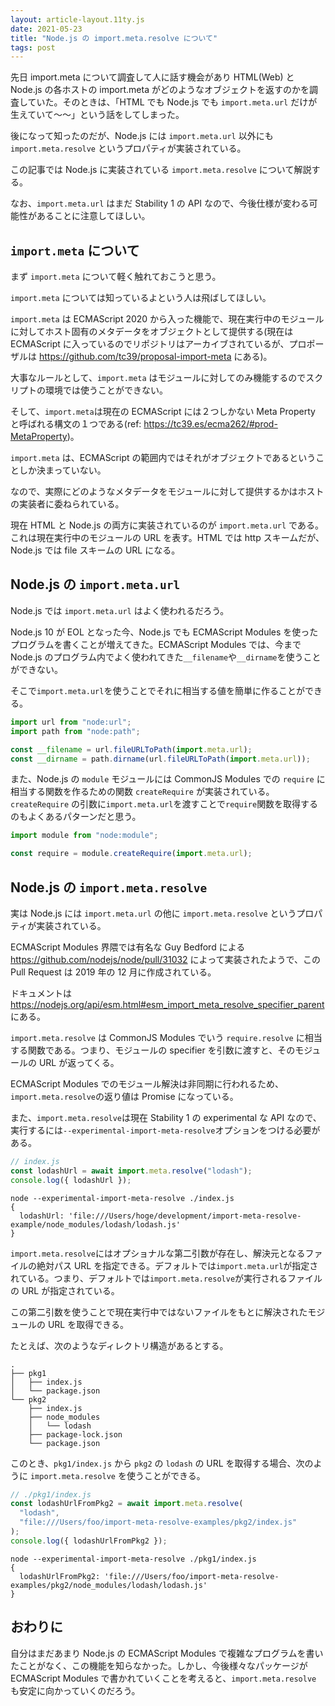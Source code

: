 ```yaml
---
layout: article-layout.11ty.js
date: 2021-05-23
title: "Node.js の import.meta.resolve について"
tags: post
---
```


先日 import.meta について調査して人に話す機会があり HTML(Web) と Node.js の各ホストの import.meta がどのようなオブジェクトを返すのかを調査していた。そのときは、「HTML でも Node.js でも `import.meta.url` だけが生えていて〜〜」という話をしてしまった。

後になって知ったのだが、Node.js には `import.meta.url` 以外にも `import.meta.resolve` というプロパティが実装されている。

この記事では Node.js に実装されている `import.meta.resolve` について解説する。

なお、`import.meta.url` はまだ Stability 1 の API なので、今後仕様が変わる可能性があることに注意してほしい。

## `import.meta` について

まず `import.meta` について軽く触れておこうと思う。

`import.meta` については知っているよという人は飛ばしてほしい。

`import.meta` は ECMAScript 2020 から入った機能で、現在実行中のモジュールに対してホスト固有のメタデータをオブジェクトとして提供する(現在は ECMAScript に入っているのでリポジトリはアーカイブされているが、プロポーザルは https://github.com/tc39/proposal-import-meta にある)。

大事なルールとして、`import.meta` はモジュールに対してのみ機能するのでスクリプトの環境では使うことができない。

そして、`import.meta`は現在の ECMAScript には２つしかない Meta Property と呼ばれる構文の１つである(ref: https://tc39.es/ecma262/#prod-MetaProperty)。

`import.meta` は、ECMAScript の範囲内ではそれがオブジェクトであるということしか決まっていない。

なので、実際にどのようなメタデータをモジュールに対して提供するかはホストの実装者に委ねられている。

現在 HTML と Node.js の両方に実装されているのが `import.meta.url` である。これは現在実行中のモジュールの URL を表す。HTML では http スキームだが、Node.js では file スキームの URL になる。

## Node.js の `import.meta.url`

Node.js では `import.meta.url` はよく使われるだろう。

Node.js 10 が EOL となった今、Node.js でも ECMAScript Modules を使ったプログラムを書くことが増えてきた。ECMAScript Modules では、今まで Node.js のプログラム内でよく使われてきた`__filename`や`__dirname`を使うことができない。

そこで`import.meta.url`を使うことでそれに相当する値を簡単に作ることができる。

```js
import url from "node:url";
import path from "node:path";

const __filename = url.fileURLToPath(import.meta.url);
const __dirname = path.dirname(url.fileURLToPath(import.meta.url));
```

また、Node.js の `module` モジュールには CommonJS Modules での `require` に相当する関数を作るための関数 `createRequire` が実装されている。`createRequire` の引数に`import.meta.url`を渡すことで`require`関数を取得するのもよくあるパターンだと思う。

```js
import module from "node:module";

const require = module.createRequire(import.meta.url);
```

## Node.js の `import.meta.resolve`

実は Node.js には `import.meta.url` の他に `import.meta.resolve` というプロパティが実装されている。

ECMAScript Modules 界隈では有名な Guy Bedford による https://github.com/nodejs/node/pull/31032 によって実装されたようで、この Pull Request は 2019 年の 12 月に作成されている。

ドキュメントは https://nodejs.org/api/esm.html#esm_import_meta_resolve_specifier_parent にある。

`import.meta.resolve` は CommonJS Modules でいう `require.resolve` に相当する関数である。つまり、モジュールの specifier を引数に渡すと、そのモジュールの URL が返ってくる。

ECMAScript Modules でのモジュール解決は非同期に行われるため、`import.meta.resolve`の返り値は Promise になっている。

また、`import.meta.resolve`は現在 Stability 1 の experimental な API なので、実行するには`--experimental-import-meta-resolve`オプションをつける必要がある。

```js
// index.js
const lodashUrl = await import.meta.resolve("lodash");
console.log({ lodashUrl });
```

```shell
node --experimental-import-meta-resolve ./index.js
{
  lodashUrl: 'file:///Users/hoge/development/import-meta-resolve-example/node_modules/lodash/lodash.js'
}
```

`import.meta.resolve`にはオプショナルな第二引数が存在し、解決元となるファイルの絶対パス URL を指定できる。デフォルトでは`import.meta.url`が指定されている。つまり、デフォルトでは`import.meta.resolve`が実行されるファイルの URL が指定されている。

この第二引数を使うことで現在実行中ではないファイルをもとに解決されたモジュールの URL を取得できる。

たとえば、次のようなディレクトリ構造があるとする。

```shell
.
├── pkg1
│   ├── index.js
│   └── package.json
└── pkg2
    ├── index.js
    ├── node_modules
    │   └── lodash
    ├── package-lock.json
    └── package.json
```

このとき、`pkg1/index.js` から `pkg2` の `lodash` の URL を取得する場合、次のように `import.meta.resolve` を使うことができる。

```js
// ./pkg1/index.js
const lodashUrlFromPkg2 = await import.meta.resolve(
  "lodash",
  "file:///Users/foo/import-meta-resolve-examples/pkg2/index.js"
);
console.log({ lodashUrlFromPkg2 });
```

```shell
node --experimental-import-meta-resolve ./pkg1/index.js
{
  lodashUrlFromPkg2: 'file:///Users/foo/import-meta-resolve-examples/pkg2/node_modules/lodash/lodash.js'
}
```

## おわりに

自分はまだあまり Node.js の ECMAScript Modules で複雑なプログラムを書いたことがなく、この機能を知らなかった。しかし、今後様々なパッケージが ECMAScript Modules で書かれていくことを考えると、`import.meta.resolve` も安定に向かっていくのだろう。
